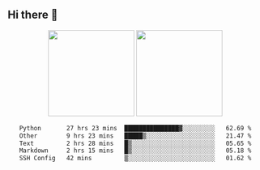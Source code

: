 ## Hi there 👋
<div align="center">
<span>  </span>
<img height="170px" src="https://github-readme-stats.vercel.app/api?username=LZvoid&show_icons=true&count_private==true&v=3" /><span>        </span><img height="170px" src="https://github-readme-stats.vercel.app/api/top-langs/?username=LZvoid&layout=compact&langs_count=8&v=3" />
<span>  </span>
</div>
<div align="center">

<!--START_SECTION:waka-->

```txt
Python       27 hrs 23 mins  ███████████████▓░░░░░░░░░   62.69 %
Other        9 hrs 23 mins   █████▒░░░░░░░░░░░░░░░░░░░   21.47 %
Text         2 hrs 28 mins   █▒░░░░░░░░░░░░░░░░░░░░░░░   05.65 %
Markdown     2 hrs 15 mins   █▒░░░░░░░░░░░░░░░░░░░░░░░   05.18 %
SSH Config   42 mins         ▒░░░░░░░░░░░░░░░░░░░░░░░░   01.62 %
```

<!--END_SECTION:waka-->
</div>
